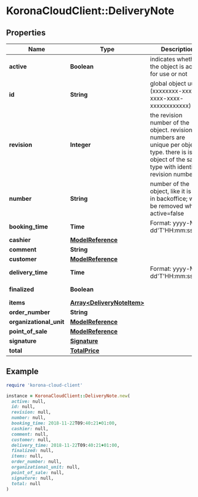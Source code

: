 # KoronaCloudClient::DeliveryNote

## Properties

| Name | Type | Description | Notes |
| ---- | ---- | ----------- | ----- |
| **active** | **Boolean** | indicates whether the object is active for use or not | [optional][readonly] |
| **id** | **String** | global object uuid (xxxxxxxx-xxxx-xxxx-xxxx-xxxxxxxxxxxx) | [optional] |
| **revision** | **Integer** | the revision number of the object. revision numbers are unique per object-type. there is is no object of the same type with identical revision numbers. | [optional][readonly] |
| **number** | **String** | number of the object, like it is set in backoffice; will be removed when active&#x3D;false | [optional] |
| **booking_time** | **Time** | Format: yyyy-MM-dd&#39;T&#39;HH:mm:ssXXX | [optional] |
| **cashier** | [**ModelReference**](ModelReference.md) |  | [optional] |
| **comment** | **String** |  | [optional] |
| **customer** | [**ModelReference**](ModelReference.md) |  | [optional] |
| **delivery_time** | **Time** | Format: yyyy-MM-dd&#39;T&#39;HH:mm:ssXXX | [optional] |
| **finalized** | **Boolean** |  | [optional][readonly] |
| **items** | [**Array&lt;DeliveryNoteItem&gt;**](DeliveryNoteItem.md) |  | [optional] |
| **order_number** | **String** |  | [optional] |
| **organizational_unit** | [**ModelReference**](ModelReference.md) |  | [optional] |
| **point_of_sale** | [**ModelReference**](ModelReference.md) |  | [optional] |
| **signature** | [**Signature**](Signature.md) |  | [optional] |
| **total** | [**TotalPrice**](TotalPrice.md) |  | [optional] |

## Example

```ruby
require 'korona-cloud-client'

instance = KoronaCloudClient::DeliveryNote.new(
  active: null,
  id: null,
  revision: null,
  number: null,
  booking_time: 2018-11-22T09:40:21+01:00,
  cashier: null,
  comment: null,
  customer: null,
  delivery_time: 2018-11-22T09:40:21+01:00,
  finalized: null,
  items: null,
  order_number: null,
  organizational_unit: null,
  point_of_sale: null,
  signature: null,
  total: null
)
```

